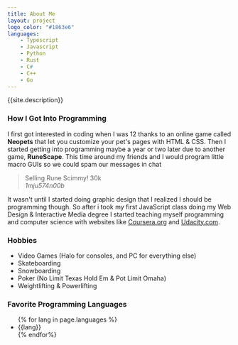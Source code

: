 ```yaml
---
title: About Me
layout: project
logo_color: "#1863e6"
languages:
    - Typescript
    - Javascript
    - Python
    - Rust
    - C#
    - C++
    - Go
---
```


{{site.description}}

### How I Got Into Programming

I first got interested in coding when I was 12 thanks to an online game called **Neopets** that let you customize your pet's pages with HTML & CSS. Then I started getting into programming maybe a year or two later due to another game, **RuneScape**. This time around my friends and I would program little macro GUIs so we could spam our messages in chat

<blockquote class="blockquote">
    Selling Rune Scimmy! 30k
    <footer class="blockquote-footer">
        <cite title="">1mju574n00b</cite>
    </footer>
</blockquote>

It wasn't until I started doing graphic design that I realized I should be programming though. So after i took my first JavaScript class doing my Web Design & Interactive Media degree I started teaching myself programming and computer science with websites like [Coursera.org](https://coursera.org) and [Udacity.com](https://udacity.com).

### Hobbies

 - Video Games (Halo for consoles, and PC for everything else)
 - Skateboarding
 - Snowboarding
 - Poker (No Limit Texas Hold Em & Pot Limit Omaha)
 - Weightlifting & Powerlifting

### Favorite Programming Languages

<ul>
{% for lang in page.languages %}
<li>{{lang}}</li>
{% endfor%}
</ul>
